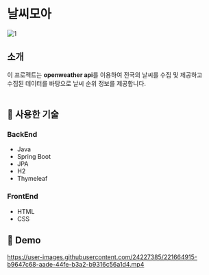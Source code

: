# **날씨모아**
![1](https://user-images.githubusercontent.com/24227385/221663763-e36ffacb-f89b-4316-9808-f7acf8455a3a.png)

## **소개**
이 프로젝트는 **openweather api**를 이용하여 전국의 날씨를 수집 및 제공하고 <br/>수집된 데이터를 바탕으로 날씨 순위 정보를 제공합니다.
<br/>
<br/>

## 🚀 **사용한 기술**
### **BackEnd**
- Java
- Spring Boot
- JPA
- H2
- Thymeleaf
### **FrontEnd**
- HTML
- CSS

## 🔗 **Demo**
https://user-images.githubusercontent.com/24227385/221664915-b9647c68-aade-44fe-b3a2-b9316c56a1d4.mp4

